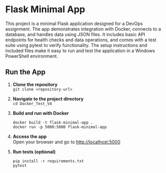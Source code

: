 # Flask Minimal App

This project is a minimal Flask application designed for a DevOps assignment. The app demonstrates integration with Docker, connects to a database, and handles data using JSON files. It includes basic API endpoints for health checks and data operations, and comes with a test suite using pytest to verify functionality. The setup instructions and included files make it easy to run and test the application in a Windows PowerShell environment.


## Run the App

1. **Clone the repository**  
    `git clone <repository-url>`

2. **Navigate to the project directory**  
    `cd Docker_Test_V4`

3. **Build and run with Docker**  
    ```
    docker build -t flask-minimal-app .
    docker run -p 5000:5000 flask-minimal-app
    ```

4. **Access the app**  
    Open your browser and go to [http://localhost:5000](http://localhost:5000)

5. **Run tests (optional)**  
    ```
    pip install -r requirements.txt
    pytest
    ```
